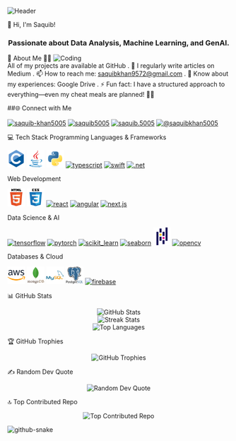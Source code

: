 ![Header](./your-header-image-name.png)

👋 Hi, I'm Saquib!
<h3 align="center">Passionate about Data Analysis, Machine Learning, and GenAI.</h3>

<img align="right" alt="Coding" width="400" src="https://indoanalytica.com/static/images/data-science-5.gif">

🌟 About Me
👨‍💻 All of my projects are available at GitHub .
📝 I regularly write articles on Medium .
📫 How to reach me: saquibkhan9572@gmail.com .
📄 Know about my experiences: Google Drive .
⚡ Fun fact: I have a structured approach to everything—even my cheat meals are planned! 🍕😆


##🌐 Connect with Me
<p align="left">
<a href="https://linkedin.com/in/saquib-khan5005" target="_blank"><img align="center" src="https://raw.githubusercontent.com/rahuldkjain/github-profile-readme-generator/master/src/images/icons/Social/linked-in-alt.svg" alt="saquib-khan5005" height="30" width="40" /></a>
<a href="https://kaggle.com/saquib5005" target="_blank"><img align="center" src="https://raw.githubusercontent.com/rahuldkjain/github-profile-readme-generator/master/src/images/icons/Social/kaggle.svg" alt="saquib5005" height="30" width="40" /></a>
<a href="https://instagram.com/saquib.5005" target="_blank"><img align="center" src="https://raw.githubusercontent.com/rahuldkjain/github-profile-readme-generator/master/src/images/icons/Social/instagram.svg" alt="saquib.5005" height="30" width="40" /></a>
<a href="https://medium.com/@saquibkhan5005" target="_blank"><img align="center" src="https://raw.githubusercontent.com/rahuldkjain/github-profile-readme-generator/master/src/images/icons/Social/medium.svg" alt="@saquibkhan5005" height="30" width="40" /></a>
</p>

💻 Tech Stack
Programming Languages & Frameworks
<p align="left">
<a href="https://www.cprogramming.com/" target="_blank"><img src="https://raw.githubusercontent.com/devicons/devicon/master/icons/c/c-original.svg" alt="c" width="40" height="40"/></a>
<a href="https://www.java.com" target="_blank"><img src="https://raw.githubusercontent.com/devicons/devicon/master/icons/java/java-original.svg" alt="java" width="40" height="40"/></a>
<a href="https://www.python.org" target="_blank"><img src="https://raw.githubusercontent.com/devicons/devicon/master/icons/python/python-original.svg" alt="python" width="40" height="40"/></a>
<a href="https://www.typescriptlang.org/" target="_blank"><img src="https://img.shields.io/badge/typescript-%23007ACC.svg?style=for-the-badge&logo=typescript&logoColor=white" alt="typescript" width="40" height="40"/></a>
<a href="https://swift.org/" target="_blank"><img src="https://img.shields.io/badge/swift-F54A2A?style=for-the-badge&logo=swift&logoColor=white" alt="swift" width="40" height="40"/></a>
<a href="https://dotnet.microsoft.com/" target="_blank"><img src="https://img.shields.io/badge/.NET-5C2D91?style=for-the-badge&logo=.net&logoColor=white" alt=".net" width="40" height="40"/></a>
</p>

Web Development
<p align="left">
<a href="https://html.spec.whatwg.org/" target="_blank"><img src="https://raw.githubusercontent.com/devicons/devicon/master/icons/html5/html5-original-wordmark.svg" alt="html5" width="40" height="40"/></a>
<a href="https://www.w3.org/Style/CSS/" target="_blank"><img src="https://raw.githubusercontent.com/devicons/devicon/master/icons/css3/css3-original-wordmark.svg" alt="css3" width="40" height="40"/></a>
<a href="https://reactjs.org/" target="_blank"><img src="https://img.shields.io/badge/react-%2320232a.svg?style=for-the-badge&logo=react&logoColor=%2361DAFB" alt="react" width="40" height="40"/></a>
<a href="https://angular.io/" target="_blank"><img src="https://img.shields.io/badge/angular-%23DD0031.svg?style=for-the-badge&logo=angular&logoColor=white" alt="angular" width="40" height="40"/></a>
<a href="https://nextjs.org/" target="_blank"><img src="https://img.shields.io/badge/Next-black?style=for-the-badge&logo=next.js&logoColor=white" alt="next.js" width="40" height="40"/></a>
</p>

Data Science & AI
<p align="left">
<a href="https://www.tensorflow.org" target="_blank"><img src="https://www.vectorlogo.zone/logos/tensorflow/tensorflow-icon.svg" alt="tensorflow" width="40" height="40"/></a>
<a href="https://pytorch.org/" target="_blank"><img src="https://www.vectorlogo.zone/logos/pytorch/pytorch-icon.svg" alt="pytorch" width="40" height="40"/></a>
<a href="https://scikit-learn.org/" target="_blank"><img src="https://upload.wikimedia.org/wikipedia/commons/0/05/Scikit_learn_logo_small.svg" alt="scikit_learn" width="40" height="40"/></a>
<a href="https://seaborn.pydata.org/" target="_blank"><img src="https://seaborn.pydata.org/_images/logo-mark-lightbg.svg" alt="seaborn" width="40" height="40"/></a>
<a href="https://pandas.pydata.org/" target="_blank"><img src="https://raw.githubusercontent.com/devicons/devicon/2ae2a900d2f041da66e950e4d48052658d850630/icons/pandas/pandas-original.svg" alt="pandas" width="40" height="40"/></a>
<a href="https://opencv.org/" target="_blank"><img src="https://www.vectorlogo.zone/logos/opencv/opencv-icon.svg" alt="opencv" width="40" height="40"/></a>
</p>

Databases & Cloud
<p align="left">
<a href="https://aws.amazon.com" target="_blank"><img src="https://raw.githubusercontent.com/devicons/devicon/master/icons/amazonwebservices/amazonwebservices-original-wordmark.svg" alt="aws" width="40" height="40"/></a>
<a href="https://www.mongodb.com/" target="_blank"><img src="https://raw.githubusercontent.com/devicons/devicon/master/icons/mongodb/mongodb-original-wordmark.svg" alt="mongodb" width="40" height="40"/></a>
<a href="https://www.mysql.com/" target="_blank"><img src="https://raw.githubusercontent.com/devicons/devicon/master/icons/mysql/mysql-original-wordmark.svg" alt="mysql" width="40" height="40"/></a>
<a href="https://www.postgresql.org" target="_blank"><img src="https://raw.githubusercontent.com/devicons/devicon/master/icons/postgresql/postgresql-original-wordmark.svg" alt="postgresql" width="40" height="40"/></a>
<a href="https://firebase.google.com/" target="_blank"><img src="https://www.vectorlogo.zone/logos/firebase/firebase-icon.svg" alt="firebase" width="40" height="40"/></a>
</p>

📊 GitHub Stats
<p align="center">
<img src="https://github-readme-stats.vercel.app/api?username=saquib5005&theme=dark&hide_border=false&include_all_commits=false&count_private=false" alt="GitHub Stats" />
<br/>
<img src="https://nirzak-streak-stats.vercel.app/?user=saquib5005&theme=dark&hide_border=false" alt="Streak Stats" />
<br/>
<img src="https://github-readme-stats.vercel.app/api/top-langs/?username=saquib5005&theme=dark&hide_border=false&include_all_commits=false&count_private=false&layout=compact" alt="Top Languages" />
</p>

🏆 GitHub Trophies
<p align="center">
<img src="https://github-profile-trophy.vercel.app/?username=saquib5005&theme=radical&no-frame=false&no-bg=true&margin-w=4" alt="GitHub Trophies" />
</p>

✍️ Random Dev Quote
<p align="center">
<img src="https://quotes-github-readme.vercel.app/api?type=horizontal&theme=radical" alt="Random Dev Quote" />
</p>

🔝 Top Contributed Repo
<p align="center">
<img src="https://github-contributor-stats.vercel.app/api?username=saquib5005&limit=5&theme=dark&combine_all_yearly_contributions=true" alt="Top Contributed Repo" />
</p>

<picture>
<source media="(prefers-color-scheme: dark)" srcset="https://raw.githubusercontent.com/tobiasmeyhoefer/tobiasmeyhoefer/output/github-snake-dark.svg" />
<source media="(prefers-color-scheme: light)" srcset="https://raw.githubusercontent.com/tobiasmeyhoefer/tobiasmeyhoefer/output/github-snake.svg" />
<img alt="github-snake" src="https://raw.githubusercontent.com/tobiasmeyhoefer/tobiasmeyhoefer/output/github-snake.svg" />
</picture>
